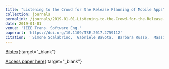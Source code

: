 ```yaml
---
title: "Listening to the Crowd for the Release Planning of Mobile Apps"
collection: journals
permalink: /journals/2019-01-01-Listening-to-the-Crowd-for-the-Release-Planning-of-Mobile-Apps
date: 2019-01-01
venue: 'IEEE Trans. Software Eng.'
paperurl: 'https://doi.org/10.1109/TSE.2017.2759112'
citation: ' Simone Scalabrino,  Gabriele Bavota,  Barbara Russo,  Massimiliano Di Penta,  Rocco Oliveto, &quot;Listening to the Crowd for the Release Planning of Mobile Apps.&quot; IEEE Trans. Software Eng., 2019.'
---
```

[Bibtex](https://dblp.org/rec/bib/journals/tse/ScalabrinoBRPO19){:target="_blank"}

[Access paper here](https://doi.org/10.1109/TSE.2017.2759112){:target="_blank"}
